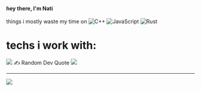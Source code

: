 
<h4>hey there, I'm Nati</h4>



things i mostly waste my time on
 ![C++](https://img.shields.io/badge/c++-%2300599C.svg?style=for-the-badge&logo=c%2B%2B&logoColor=white) ![JavaScript](https://img.shields.io/badge/javascript-%23323330.svg?style=for-the-badge&logo=javascript&logoColor=%23F7DF1E) ![Rust](https://img.shields.io/badge/rust-%23000000.svg?style=for-the-badge&logo=rust&logoColor=white) 
# techs i work with:

![](https://github-readme-stats.vercel.app/api/top-langs/?username=natifessh&theme=tokyonight&hide_border=true&include_all_commits=false&count_private=false&layout=compact)
 ✍️ Random Dev Quote
![](https://quotes-github-readme.vercel.app/api?type=horizontal&theme=radical)

---
[![](https://visitcount.itsvg.in/api?id=natifessh&icon=6&color=8)](https://visitcount.itsvg.in)

<!-- Proudly created with GPRM ( https://gprm.itsvg.in ) -->
